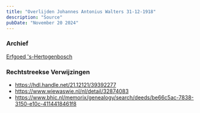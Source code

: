 ```yaml
---
title: "Overlijden Johannes Antonius Walters 31-12-1918"
description: "Source"
pubDate: "November 20 2024"
---
```


### Archief
[Erfgoed 's-Hertogenbosch](https://www.erfgoedshertogenbosch.nl/)

### Rechtstreekse Verwijzingen
- https://hdl.handle.net/21.12121/39392277
- https://www.wiewaswie.nl/nl/detail/32874083
- https://www.bhic.nl/memorix/genealogy/search/deeds/be66c5ac-7838-3150-e10c-4114418461f8